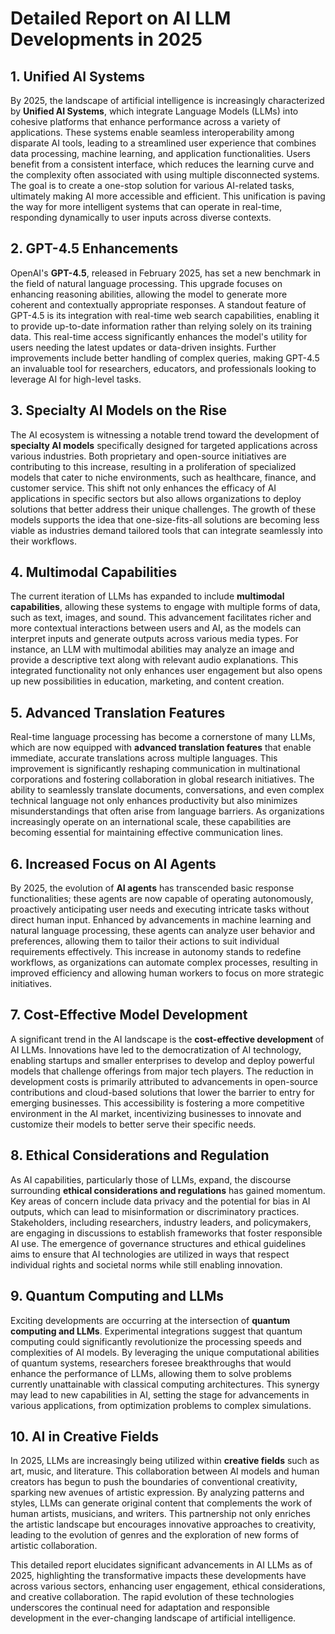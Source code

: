 # Detailed Report on AI LLM Developments in 2025

## 1. Unified AI Systems
By 2025, the landscape of artificial intelligence is increasingly characterized by **Unified AI Systems**, which integrate Language Models (LLMs) into cohesive platforms that enhance performance across a variety of applications. These systems enable seamless interoperability among disparate AI tools, leading to a streamlined user experience that combines data processing, machine learning, and application functionalities. Users benefit from a consistent interface, which reduces the learning curve and the complexity often associated with using multiple disconnected systems. The goal is to create a one-stop solution for various AI-related tasks, ultimately making AI more accessible and efficient. This unification is paving the way for more intelligent systems that can operate in real-time, responding dynamically to user inputs across diverse contexts.

## 2. GPT-4.5 Enhancements
OpenAI's **GPT-4.5**, released in February 2025, has set a new benchmark in the field of natural language processing. This upgrade focuses on enhancing reasoning abilities, allowing the model to generate more coherent and contextually appropriate responses. A standout feature of GPT-4.5 is its integration with real-time web search capabilities, enabling it to provide up-to-date information rather than relying solely on its training data. This real-time access significantly enhances the model's utility for users needing the latest updates or data-driven insights. Further improvements include better handling of complex queries, making GPT-4.5 an invaluable tool for researchers, educators, and professionals looking to leverage AI for high-level tasks.

## 3. Specialty AI Models on the Rise
The AI ecosystem is witnessing a notable trend toward the development of **specialty AI models** specifically designed for targeted applications across various industries. Both proprietary and open-source initiatives are contributing to this increase, resulting in a proliferation of specialized models that cater to niche environments, such as healthcare, finance, and customer service. This shift not only enhances the efficacy of AI applications in specific sectors but also allows organizations to deploy solutions that better address their unique challenges. The growth of these models supports the idea that one-size-fits-all solutions are becoming less viable as industries demand tailored tools that can integrate seamlessly into their workflows.

## 4. Multimodal Capabilities
The current iteration of LLMs has expanded to include **multimodal capabilities**, allowing these systems to engage with multiple forms of data, such as text, images, and sound. This advancement facilitates richer and more contextual interactions between users and AI, as the models can interpret inputs and generate outputs across various media types. For instance, an LLM with multimodal abilities may analyze an image and provide a descriptive text along with relevant audio explanations. This integrated functionality not only enhances user engagement but also opens up new possibilities in education, marketing, and content creation.

## 5. Advanced Translation Features
Real-time language processing has become a cornerstone of many LLMs, which are now equipped with **advanced translation features** that enable immediate, accurate translations across multiple languages. This improvement is significantly reshaping communication in multinational corporations and fostering collaboration in global research initiatives. The ability to seamlessly translate documents, conversations, and even complex technical language not only enhances productivity but also minimizes misunderstandings that often arise from language barriers. As organizations increasingly operate on an international scale, these capabilities are becoming essential for maintaining effective communication lines.

## 6. Increased Focus on AI Agents
By 2025, the evolution of **AI agents** has transcended basic response functionalities; these agents are now capable of operating autonomously, proactively anticipating user needs and executing intricate tasks without direct human input. Enhanced by advancements in machine learning and natural language processing, these agents can analyze user behavior and preferences, allowing them to tailor their actions to suit individual requirements effectively. This increase in autonomy stands to redefine workflows, as organizations can automate complex processes, resulting in improved efficiency and allowing human workers to focus on more strategic initiatives.

## 7. Cost-Effective Model Development
A significant trend in the AI landscape is the **cost-effective development** of AI LLMs. Innovations have led to the democratization of AI technology, enabling startups and smaller enterprises to develop and deploy powerful models that challenge offerings from major tech players. The reduction in development costs is primarily attributed to advancements in open-source contributions and cloud-based solutions that lower the barrier to entry for emerging businesses. This accessibility is fostering a more competitive environment in the AI market, incentivizing businesses to innovate and customize their models to better serve their specific needs.

## 8. Ethical Considerations and Regulation
As AI capabilities, particularly those of LLMs, expand, the discourse surrounding **ethical considerations and regulations** has gained momentum. Key areas of concern include data privacy and the potential for bias in AI outputs, which can lead to misinformation or discriminatory practices. Stakeholders, including researchers, industry leaders, and policymakers, are engaging in discussions to establish frameworks that foster responsible AI use. The emergence of governance structures and ethical guidelines aims to ensure that AI technologies are utilized in ways that respect individual rights and societal norms while still enabling innovation.

## 9. Quantum Computing and LLMs
Exciting developments are occurring at the intersection of **quantum computing and LLMs**. Experimental integrations suggest that quantum computing could significantly revolutionize the processing speeds and complexities of AI models. By leveraging the unique computational abilities of quantum systems, researchers foresee breakthroughs that would enhance the performance of LLMs, allowing them to solve problems currently unattainable with classical computing architectures. This synergy may lead to new capabilities in AI, setting the stage for advancements in various applications, from optimization problems to complex simulations.

## 10. AI in Creative Fields
In 2025, LLMs are increasingly being utilized within **creative fields** such as art, music, and literature. This collaboration between AI models and human creators has begun to push the boundaries of conventional creativity, sparking new avenues of artistic expression. By analyzing patterns and styles, LLMs can generate original content that complements the work of human artists, musicians, and writers. This partnership not only enriches the artistic landscape but encourages innovative approaches to creativity, leading to the evolution of genres and the exploration of new forms of artistic collaboration.

This detailed report elucidates significant advancements in AI LLMs as of 2025, highlighting the transformative impacts these developments have across various sectors, enhancing user engagement, ethical considerations, and creative collaboration. The rapid evolution of these technologies underscores the continual need for adaptation and responsible development in the ever-changing landscape of artificial intelligence.